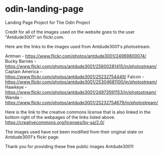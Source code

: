 # odin-landing-page
Landing Page Project for The Odin Project


Credit for all of the images used on the website goes to the user "Antdude3001" on flickr.com. 

Here are the links to the images used from Antdude3001's photostream. 

Antman - https://www.flickr.com/photos/antdude3001/24969800074/
Bucky Barnes - https://www.flickr.com/photos/antdude3001/25600281415/in/photostream/
Captain America - https://www.flickr.com/photos/antdude3001/25232754449/
Falcon - https://www.flickr.com/photos/antdude3001/25304681100/in/photostream/
Hawkeye - https://www.flickr.com/photos/antdude3001/24973591153/in/photostream/
Wanda - https://www.flickr.com/photos/antdude3001/25232754679/in/photostream/

Here is the link to the creative commons license that is also linked in the bottom right of the webpages of the links listed above.
https://creativecommons.org/licenses/by-sa/2.0/

The images used have not been modified from their original state on Antdude3001's flickr page.

Thank you for providing these free public images Antdude3001!
